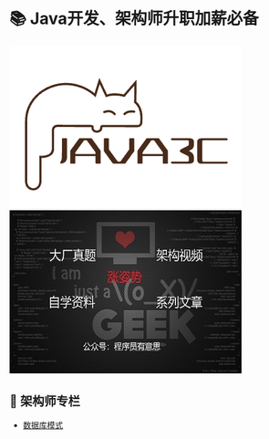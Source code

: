 # 📚 Java开发、架构师升职加薪必备
![logo](../assets/rameo/logo.png)
![poster](../assets/rameo/poster.jpg)

## 📝 架构师专栏
- [数据库模式](/Architect/数据库模式.md)

